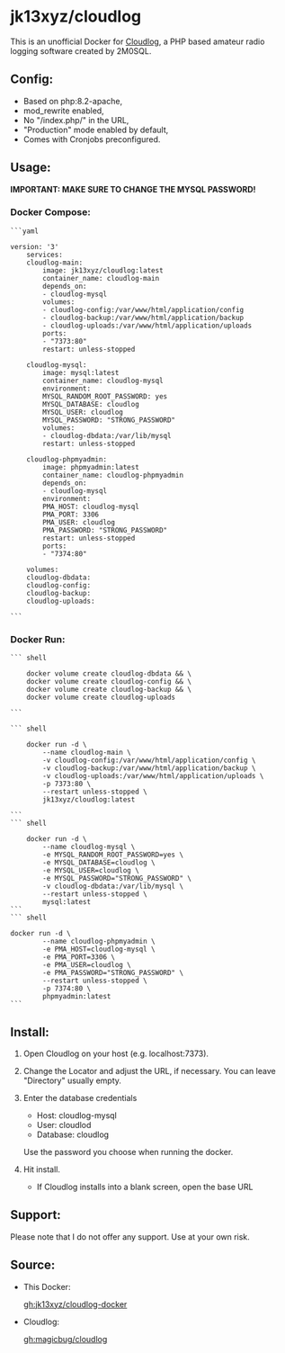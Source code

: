 # jk13xyz/cloudlog

This is an unofficial Docker for [Cloudlog](https://github.com/magicbug/Cloudlog), a PHP based amateur radio logging software created by 2M0SQL.

## Config:

- Based on php:8.2-apache,
- mod_rewrite enabled,
- No "/index.php/" in the URL,
- "Production" mode enabled by default,
- Comes with Cronjobs preconfigured.

## Usage:

**IMPORTANT: MAKE SURE TO CHANGE THE MYSQL PASSWORD!**

### Docker Compose:

    ```yaml

    version: '3'
        services:
        cloudlog-main:
            image: jk13xyz/cloudlog:latest
            container_name: cloudlog-main
            depends_on:
            - cloudlog-mysql
            volumes:
            - cloudlog-config:/var/www/html/application/config
            - cloudlog-backup:/var/www/html/application/backup
            - cloudlog-uploads:/var/www/html/application/uploads
            ports:
            - "7373:80"
            restart: unless-stopped  
            
        cloudlog-mysql:
            image: mysql:latest
            container_name: cloudlog-mysql
            environment:
            MYSQL_RANDOM_ROOT_PASSWORD: yes
            MYSQL_DATABASE: cloudlog
            MYSQL_USER: cloudlog
            MYSQL_PASSWORD: "STRONG_PASSWORD"
            volumes:
            - cloudlog-dbdata:/var/lib/mysql
            restart: unless-stopped

        cloudlog-phpmyadmin:
            image: phpmyadmin:latest
            container_name: cloudlog-phpmyadmin
            depends_on:
            - cloudlog-mysql
            environment:
            PMA_HOST: cloudlog-mysql
            PMA_PORT: 3306
            PMA_USER: cloudlog
            PMA_PASSWORD: "STRONG_PASSWORD"
            restart: unless-stopped
            ports:
            - "7374:80" 

        volumes:
        cloudlog-dbdata:
        cloudlog-config:
        cloudlog-backup:
        cloudlog-uploads:

    ```

### Docker Run:


    ``` shell

        docker volume create cloudlog-dbdata && \
        docker volume create cloudlog-config && \
        docker volume create cloudlog-backup && \
        docker volume create cloudlog-uploads

    ```

    ``` shell
    
        docker run -d \
            --name cloudlog-main \
            -v cloudlog-config:/var/www/html/application/config \
            -v cloudlog-backup:/var/www/html/application/backup \
            -v cloudlog-uploads:/var/www/html/application/uploads \
            -p 7373:80 \
            --restart unless-stopped \
            jk13xyz/cloudlog:latest

    ```
    ``` shell

        docker run -d \
            --name cloudlog-mysql \
            -e MYSQL_RANDOM_ROOT_PASSWORD=yes \
            -e MYSQL_DATABASE=cloudlog \
            -e MYSQL_USER=cloudlog \
            -e MYSQL_PASSWORD="STRONG_PASSWORD" \
            -v cloudlog-dbdata:/var/lib/mysql \
            --restart unless-stopped \
            mysql:latest
    ```
    ``` shell

    docker run -d \
            --name cloudlog-phpmyadmin \
            -e PMA_HOST=cloudlog-mysql \
            -e PMA_PORT=3306 \
            -e PMA_USER=cloudlog \
            -e PMA_PASSWORD="STRONG_PASSWORD" \
            --restart unless-stopped \
            -p 7374:80 \
            phpmyadmin:latest
    ```

## Install:

1. Open Cloudlog on your host (e.g. localhost:7373).
2. Change the Locator and adjust the URL, if necessary. You can leave "Directory" usually empty.
3. Enter the database credentials

    - Host: cloudlog-mysql
    - User: cloudlod
    - Database: cloudlog

    Use the password you choose when running the docker.

3. Hit install.
    
    - If Cloudlog installs into a blank screen, open the base URL

## Support:

Please note that I do not offer any support. Use at your own risk.

## Source:

- This Docker: 

    [gh:jk13xyz/cloudlog-docker](https://github.com/jk13xyz/cloudlog-docker)

- Cloudlog:

    [gh:magicbug/cloudlog](https://github.com/magicbug/cloudlog)


